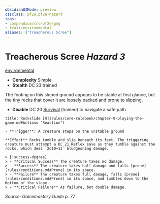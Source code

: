 ```yaml
---
obsidianUIMode: preview
cssclass: pf2e,pf2e-hazard
tags:
- compendium/src/pf2e/gmg
- trait/environmental
aliases: ["Treacherous Scree"]
---
```

# Treacherous Scree *Hazard 3*  
[environmental](rules/traits/environmental.md)  

- **Complexity** Simple
- **Stealth** DC 23 trained  

The footing on this sloped ground appears to be stable at first glance, but the tiny rocks that cover it are loosely packed and [prone](rules/conditions.md#Prone) to slipping.

- **Disable** DC 20 [Survival](compendium/skills.md#Survival) (trained) to navigate a safe path  
     
```ad-embed-ability
title: Rockslide [R](rules/core-rulebook/chapter-9-playing-the-game.md#Actions "Reaction")

- **Trigger**: A creature steps on the unstable ground

**Effect** Rocks tumble and slip beneath its feet. The triggering creature must attempt a DC 21 Reflex save as they tumble against the rocks, which deal `2d10+13` bludgeoning damage.

> [!success-degree] 
> - **Critical Success** The creature takes no damage.
> - **Success** The creature takes half damage and falls [prone](rules/conditions.md#Prone) in its space.
> - **Failure** The creature takes full damage, falls [prone](rules/conditions.md#Prone) in its space, and tumbles down to the bottom of the slope.
> - **Critical Failure** As failure, but double damage.
```

*Source: Gamemastery Guide p. 77*